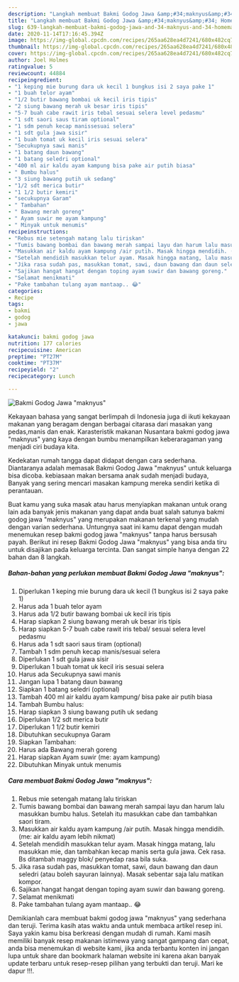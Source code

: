 ```yaml
---
description: "Langkah membuat Bakmi Godog Jawa &amp;#34;maknyus&amp;#34; Homemade"
title: "Langkah membuat Bakmi Godog Jawa &amp;#34;maknyus&amp;#34; Homemade"
slug: 639-langkah-membuat-bakmi-godog-jawa-and-34-maknyus-and-34-homemade
date: 2020-11-14T17:16:45.394Z
image: https://img-global.cpcdn.com/recipes/265aa628ea4d7241/680x482cq70/bakmi-godog-jawa-maknyus-foto-resep-utama.jpg
thumbnail: https://img-global.cpcdn.com/recipes/265aa628ea4d7241/680x482cq70/bakmi-godog-jawa-maknyus-foto-resep-utama.jpg
cover: https://img-global.cpcdn.com/recipes/265aa628ea4d7241/680x482cq70/bakmi-godog-jawa-maknyus-foto-resep-utama.jpg
author: Joel Holmes
ratingvalue: 5
reviewcount: 44884
recipeingredient:
- "1 keping mie burung dara uk kecil 1 bungkus isi 2 saya pake 1"
- "1 buah telor ayam"
- "1/2 butir bawang bombai uk kecil iris tipis"
- "2 siung bawang merah uk besar iris tipis"
- "5-7 buah cabe rawit iris tebal sesuai selera level pedasmu"
- "1 sdt saori saus tiram optional"
- "1 sdm penuh kecap manissesuai selera"
- "1 sdt gula jawa sisir"
- "1 buah tomat uk kecil iris sesuai selera"
- "Secukupnya sawi manis"
- "1 batang daun bawang"
- "1 batang seledri optional"
- "400 ml air kaldu ayam kampung bisa pake air putih biasa"
- " Bumbu halus"
- "3 siung bawang putih uk sedang"
- "1/2 sdt merica butir"
- "1 1/2 butir kemiri"
- "secukupnya Garam"
- " Tambahan"
- " Bawang merah goreng"
- " Ayam suwir me ayam kampung"
- " Minyak untuk menumis"
recipeinstructions:
- "Rebus mie setengah matang lalu tiriskan"
- "Tumis bawang bombai dan bawang merah sampai layu dan harum lalu masukkan bumbu halus. Setelah itu masukkan cabe dan tambahkan saori tiram."
- "Masukkan air kaldu ayam kampung /air putih. Masak hingga mendidih. (me: air kaldu ayam lebih nikmat)"
- "Setelah mendidih masukkan telur ayam. Masak hingga matang, lalu masukkan mie, dan tambahkan kecap manis serta gula jawa. Cek rasa. Bs ditambah maggy blok/ penyedap rasa bila suka."
- "Jika rasa sudah pas, masukkan tomat, sawi, daun bawang dan daun seledri (atau boleh sayuran lainnya). Masak sebentar saja lalu matikan kompor."
- "Sajikan hangat hangat dengan toping ayam suwir dan bawang goreng."
- "Selamat menikmati"
- "Pake tambahan tulang ayam mantaap.. 😂"
categories:
- Recipe
tags:
- bakmi
- godog
- jawa

katakunci: bakmi godog jawa 
nutrition: 177 calories
recipecuisine: American
preptime: "PT27M"
cooktime: "PT37M"
recipeyield: "2"
recipecategory: Lunch

---
```



![Bakmi Godog Jawa &#34;maknyus&#34;](https://img-global.cpcdn.com/recipes/265aa628ea4d7241/680x482cq70/bakmi-godog-jawa-maknyus-foto-resep-utama.jpg)

Kekayaan bahasa yang sangat berlimpah di Indonesia juga di ikuti kekayaan makanan yang beragam dengan berbagai citarasa dari masakan yang pedas,manis dan enak. Karasteristik makanan Nusantara bakmi godog jawa &#34;maknyus&#34; yang kaya dengan bumbu menampilkan keberaragaman yang menjadi ciri budaya kita.


Kedekatan rumah tangga dapat didapat dengan cara sederhana. Diantaranya adalah memasak Bakmi Godog Jawa &#34;maknyus&#34; untuk keluarga bisa dicoba. kebiasaan makan bersama anak sudah menjadi budaya, Banyak yang sering mencari masakan kampung mereka sendiri ketika di perantauan.



Buat kamu yang suka masak atau harus menyiapkan makanan untuk orang lain ada banyak jenis makanan yang dapat anda buat salah satunya bakmi godog jawa &#34;maknyus&#34; yang merupakan makanan terkenal yang mudah dengan varian sederhana. Untungnya saat ini kamu dapat dengan mudah menemukan resep bakmi godog jawa &#34;maknyus&#34; tanpa harus bersusah payah.
Berikut ini resep Bakmi Godog Jawa &#34;maknyus&#34; yang bisa anda tiru untuk disajikan pada keluarga tercinta. Dan sangat simple hanya dengan 22 bahan dan 8 langkah.


<!--inarticleads1-->

##### Bahan-bahan yang perlukan membuat Bakmi Godog Jawa &#34;maknyus&#34;:

1. Diperlukan 1 keping mie burung dara uk kecil (1 bungkus isi 2 saya pake 1)
1. Harus ada 1 buah telor ayam
1. Harus ada 1/2 butir bawang bombai uk kecil iris tipis
1. Harap siapkan 2 siung bawang merah uk besar iris tipis
1. Harap siapkan 5-7 buah cabe rawit iris tebal/ sesuai selera level pedasmu
1. Harus ada 1 sdt saori saus tiram (optional)
1. Tambah 1 sdm penuh kecap manis/sesuai selera
1. Diperlukan 1 sdt gula jawa sisir
1. Diperlukan 1 buah tomat uk kecil iris sesuai selera
1. Harus ada Secukupnya sawi manis
1. Jangan lupa 1 batang daun bawang
1. Siapkan 1 batang seledri (optional)
1. Tambah 400 ml air kaldu ayam kampung/ bisa pake air putih biasa
1. Tambah  Bumbu halus:
1. Harap siapkan 3 siung bawang putih uk sedang
1. Diperlukan 1/2 sdt merica butir
1. Diperlukan 1 1/2 butir kemiri
1. Dibutuhkan secukupnya Garam
1. Siapkan  Tambahan:
1. Harus ada  Bawang merah goreng
1. Harap siapkan  Ayam suwir (me: ayam kampung)
1. Dibutuhkan  Minyak untuk menumis




<!--inarticleads2-->

##### Cara membuat  Bakmi Godog Jawa &#34;maknyus&#34;:

1. Rebus mie setengah matang lalu tiriskan
1. Tumis bawang bombai dan bawang merah sampai layu dan harum lalu masukkan bumbu halus. Setelah itu masukkan cabe dan tambahkan saori tiram.
1. Masukkan air kaldu ayam kampung /air putih. Masak hingga mendidih. (me: air kaldu ayam lebih nikmat)
1. Setelah mendidih masukkan telur ayam. Masak hingga matang, lalu masukkan mie, dan tambahkan kecap manis serta gula jawa. Cek rasa. Bs ditambah maggy blok/ penyedap rasa bila suka.
1. Jika rasa sudah pas, masukkan tomat, sawi, daun bawang dan daun seledri (atau boleh sayuran lainnya). Masak sebentar saja lalu matikan kompor.
1. Sajikan hangat hangat dengan toping ayam suwir dan bawang goreng.
1. Selamat menikmati
1. Pake tambahan tulang ayam mantaap.. 😂




Demikianlah cara membuat bakmi godog jawa &#34;maknyus&#34; yang sederhana dan teruji. Terima kasih atas waktu anda untuk membaca artikel resep ini. Saya yakin kamu bisa berkreasi dengan mudah di rumah. Kami masih memiliki banyak resep makanan istimewa yang sangat gampang dan cepat, anda bisa menemukan di website kami, jika anda terbantu konten ini jangan lupa untuk share dan bookmark halaman website ini karena akan banyak update terbaru untuk resep-resep pilihan yang terbukti dan teruji. Mari ke dapur !!!. 
